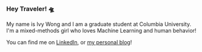 ### Hey Traveler! 🛸

My name is Ivy Wong and I am a graduate student at Columbia University. I'm a mixed-methods girl who loves Machine Learning and human behavior!

You can find me on [LinkedIn](https://www.linkedin.com/in/ivy2208/), or [my personal blog](https://ivywxy.medium.com)! 


<!--
**ivster/ivster** is a ✨ _special_ ✨ repository because its `README.md` (this file) appears on your GitHub profile.

Here are some ideas to get you started:

- 🔭 I’m currently working on ...
- 🌱 I’m currently learning ...
- 👯 I’m looking to collaborate on ...
- 🤔 I’m looking for help with ...
- 💬 Ask me about ...
- 📫 How to reach me: ...
- 😄 Pronouns: ...
- ⚡ Fun fact: ...
-->
